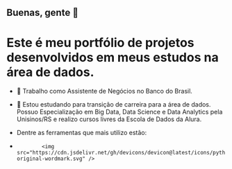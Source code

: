## Buenas, gente 👋

# Este é meu portfólio de projetos desenvolvidos em meus estudos na área de dados.

- 🔭 Trabalho como Assistente de Negócios no Banco do Brasil.
- 🌱 Estou estudando para transição de carreira para a área de dados. Possuo Especialização em Big Data, Data Science e Data Analytics pela Unisinos/RS e realizo cursos livres da Escola de Dados da Alura.

- Dentre as ferramentas que mais utilizo estão:

-             <img src="https://cdn.jsdelivr.net/gh/devicons/devicon@latest/icons/python/python-original-wordmark.svg" />
